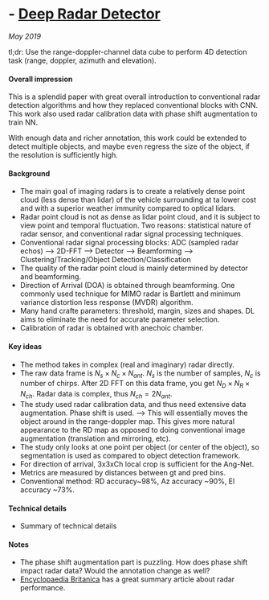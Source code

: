 # - [Deep Radar Detector](../assets/papers/deep_radar_detector.pdf) 

_May 2019_

tl;dr: Use the range-doppler-channel data cube to perform 4D detection task (range, doppler, azimuth and elevation).

#### Overall impression
This is a splendid paper with great overall introduction to conventional radar detection algorithms and how they replaced conventional blocks with CNN. This work also used radar calibration data with phase shift augmentation to train NN. 

With enough data and richer annotation, this work could be extended to detect multiple objects, and maybe even regress the size of the object, if the resolution is sufficiently high. 

#### Background
- The main goal of imaging radars is to create a relatively dense point cloud (less dense than lidar) of the vehicle surrounding at ta lower cost and with a superior weather immunity compared to optical lidars.
- Radar point cloud is not as dense as lidar point cloud, and it is subject to view point and temporal fluctuation. Two reasons: statistical nature of radar sensor, and conventional radar signal processing techniques.
- Conventional radar signal processing blocks: ADC (sampled radar echos) --> 2D-FFT --> Detector --> Beamforming --> Clustering/Tracking/Object Detection/Classification
-  The quality of the radar point cloud is mainly determined by detector and beamforming.
-  Direction of Arrival (DOA) is obtained through beamforming. One commonly used technique for MIMO radar is Bartlett and minimum variance distortion less response (MVDR) algorithm.
-  Many hand crafte parameters: threshold, margin, sizes and shapes. DL aims to eliminate the need for accurate parameter selection.
-  Calibration of radar is obtained with anechoic chamber.

#### Key ideas
- The method takes in complex (real and imaginary) radar directly. 
- The raw data frame is $N_s \times N_c \times N_{ant}$. $N_s$ is the number of samples, $N_c$ is number of chirps. After 2D FFT on this data frame, you get $N_D \times N_R \times N_{ch}$. Radar data is complex, thus $N_{ch} = 2N_{ant}$. 
- The study used radar calibration data, and thus need extensive data augmentation. Phase shift is used. --> This will essentially moves the object around in the range-doppler map. This gives more natural appearance to the RD map as opposed to doing conventional image augmentation (translation and mirroring, etc).
- The study only looks at one point per object (or center of the object), so segmentation is used as compared to object detection framework. 
- For direction of arrival, 3x3xCh local crop is sufficient for the Ang-Net.
- Metrics are measured by distances between gt and pred bins.
- Conventional method: RD accuracy~98%, Az accuracy ~90%, El accuracy ~73%.
 

#### Technical details
- Summary of technical details

#### Notes
- The phase shift augmentation part is puzzling. How does phase shift impact radar data? Would the annotation change as well?
- [Encyclopaedia Britanica](https://www.britannica.com/technology/radar/Factors-affecting-radar-performance) has a great summary article about radar performance.

